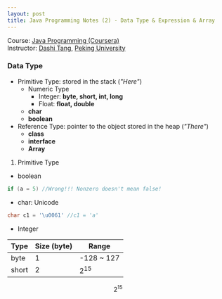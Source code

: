 ```yaml
---
layout: post
title: Java Programming Notes (2) - Data Type & Expression & Array
---
```

Course: [Java Programming (Coursera)](https://class.coursera.org/pkujava-001)  
Instructor: [Dashi Tang](https://www.coursera.org/instructor/~3838), [Peking University](http://english.pku.edu.cn/)

### Data Type
* Primitive Type: stored in the stack (_"Here"_)
  * Numeric Type
    * Integer: **byte, short, int, long**
    * Float: **float, double**
  * **char**
  * **boolean**
* Reference Type: pointer to the object stored in the heap (_"There"_)
  * **class**
  * **interface**
  * **Array**

1. Primitive Type
  * boolean
  ```java
  if (a = 5) //Wrong!!! Nonzero doesn't mean false!
  ```
  * char: Unicode
  ```java
  char c1 = '\u0061' //c1 = 'a'
  ```
  * Integer

  | Type | Size (byte) | Range |
  | --- | --- | --- |
  | byte | 1 | -128 ~ 127 |
  | short | 2 | $2^15$ |
  
  $$2^15$$
